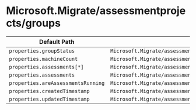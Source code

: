 # Microsoft.Migrate/assessmentprojects/groups

| Default Path | Alias |
|---|---|
| `properties.groupStatus` | `Microsoft.Migrate/assessmentprojects/groups/groupStatus` |
| `properties.machineCount` | `Microsoft.Migrate/assessmentprojects/groups/machineCount` |
| `properties.assessments[*]` | `Microsoft.Migrate/assessmentprojects/groups/assessments[*]` |
| `properties.assessments` | `Microsoft.Migrate/assessmentprojects/groups/assessments` |
| `properties.areAssessmentsRunning` | `Microsoft.Migrate/assessmentprojects/groups/areAssessmentsRunning` |
| `properties.createdTimestamp` | `Microsoft.Migrate/assessmentprojects/groups/createdTimestamp` |
| `properties.updatedTimestamp` | `Microsoft.Migrate/assessmentprojects/groups/updatedTimestamp` |


